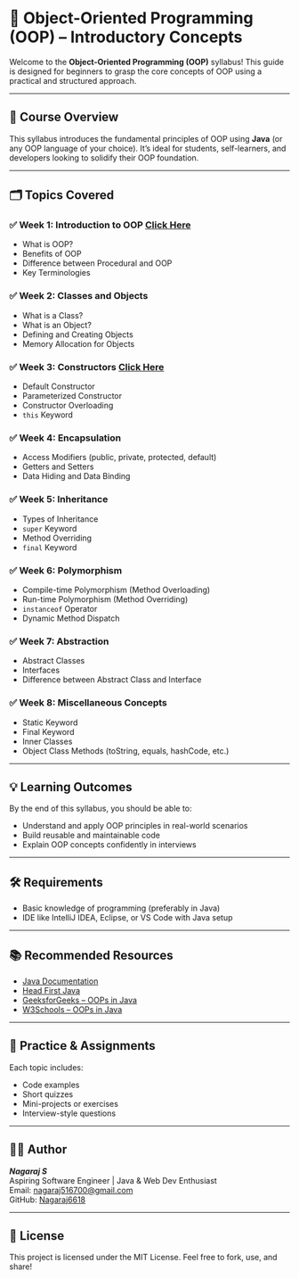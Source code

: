 # 🧠 Object-Oriented Programming (OOP) – Introductory Concepts

Welcome to the **Object-Oriented Programming (OOP)** syllabus! This guide is designed for beginners to grasp the core concepts of OOP using a practical and structured approach.

---

## 📘 Course Overview

This syllabus introduces the fundamental principles of OOP using **Java** (or any OOP language of your choice). It’s ideal for students, self-learners, and developers looking to solidify their OOP foundation.

---

## 🗂️ Topics Covered

### ✅ Week 1: Introduction to OOP [Click Here](./Week1.MD)
- What is OOP?
- Benefits of OOP
- Difference between Procedural and OOP
- Key Terminologies

### ✅ Week 2: Classes and Objects
- What is a Class?
- What is an Object?
- Defining and Creating Objects
- Memory Allocation for Objects

### ✅ Week 3: Constructors [Click Here](./Constructor.MD)
- Default Constructor
- Parameterized Constructor
- Constructor Overloading
- `this` Keyword

### ✅ Week 4: Encapsulation
- Access Modifiers (public, private, protected, default)
- Getters and Setters
- Data Hiding and Data Binding

### ✅ Week 5: Inheritance
- Types of Inheritance
- `super` Keyword
- Method Overriding
- `final` Keyword

### ✅ Week 6: Polymorphism
- Compile-time Polymorphism (Method Overloading)
- Run-time Polymorphism (Method Overriding)
- `instanceof` Operator
- Dynamic Method Dispatch

### ✅ Week 7: Abstraction
- Abstract Classes
- Interfaces
- Difference between Abstract Class and Interface

### ✅ Week 8: Miscellaneous Concepts
- Static Keyword
- Final Keyword
- Inner Classes
- Object Class Methods (toString, equals, hashCode, etc.)

---

## 💡 Learning Outcomes

By the end of this syllabus, you should be able to:
- Understand and apply OOP principles in real-world scenarios
- Build reusable and maintainable code
- Explain OOP concepts confidently in interviews

---

## 🛠️ Requirements

- Basic knowledge of programming (preferably in Java)
- IDE like IntelliJ IDEA, Eclipse, or VS Code with Java setup

---

## 📚 Recommended Resources

- [Java Documentation](https://docs.oracle.com/en/java/)
- [Head First Java](https://www.oreilly.com/library/view/head-first-java/0596009208/)
- [GeeksforGeeks – OOPs in Java](https://www.geeksforgeeks.org/object-oriented-programming-oops-concept-in-java/)
- [W3Schools – OOPs in Java](https://www.w3schools.com/java/java_oop.asp)

---

## 📝 Practice & Assignments

Each topic includes:
- Code examples
- Short quizzes
- Mini-projects or exercises
- Interview-style questions

---

## 👨‍💻 Author

***Nagaraj S***  
Aspiring Software Engineer | Java & Web Dev Enthusiast  
Email: nagaraj516700@gmail.com  
GitHub: [Nagaraj6618](https://github.com/nagaraj6618)

---

## 📌 License

This project is licensed under the MIT License. Feel free to fork, use, and share!
